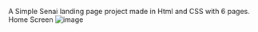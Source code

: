 A Simple Senai landing page project made in Html and CSS with 6 pages. 
Home Screen
![image](https://github.com/user-attachments/assets/7cd8485d-9b88-40c1-9685-97d4b43a5e92)
